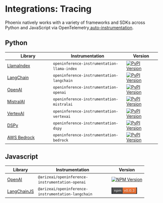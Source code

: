 # Integrations: Tracing

Phoenix natively works with a variety of frameworks and SDKs across Python and JavaScript via OpenTelemetry[ auto-instrumentation](../how-to-tracing/instrumentation/).

## Python

<table data-full-width="true"><thead><tr><th width="176">Library</th><th width="299">Instrumentation</th><th width="125">Version</th></tr></thead><tbody><tr><td><a href="llamaindex.md">LlamaIndex</a></td><td><code>openinference-instrumentation-llama-index</code></td><td><a href="https://pypi.python.org/pypi/openinference-instrumentation-llama-index"><img src="https://camo.githubusercontent.com/f9b5663c14435cd2e280675aee8a86f23b1802679514ddbd9cd6d7b5e5d51a06/68747470733a2f2f696d672e736869656c64732e696f2f707970692f762f6f70656e696e666572656e63652d696e737472756d656e746174696f6e2d6c6c616d612d696e6465782e737667" alt="PyPI Version"></a></td></tr><tr><td><a href="langchain.md">LangChain</a></td><td><code>openinference-instrumentation-langchain</code></td><td><a href="https://pypi.python.org/pypi/openinference-instrumentation-langchain"><img src="https://camo.githubusercontent.com/17d2c9f2d42d6dd80a5e0defeed3d7d346444231761194d328e9f21b57c18eae/68747470733a2f2f696d672e736869656c64732e696f2f707970692f762f6f70656e696e666572656e63652d696e737472756d656e746174696f6e2d6c616e67636861696e2e737667" alt="PyPI Version"></a></td></tr><tr><td><a href="openai.md">OpenAI</a></td><td><code>openinference-instrumentation-openai</code></td><td><a href="https://pypi.python.org/pypi/openinference-instrumentation-openai"><img src="https://camo.githubusercontent.com/bb515c29aa0ef45bff47e0510f59ed6701c43457a90d574f537e43c24de9d80f/68747470733a2f2f696d672e736869656c64732e696f2f707970692f762f6f70656e696e666572656e63652d696e737472756d656e746174696f6e2d6f70656e61692e737667" alt="PyPI Version"></a></td></tr><tr><td><a href="mistralai.md">MistralAI</a></td><td><code>openinference-instrumentation-mistralai</code></td><td><a href="https://pypi.python.org/pypi/openinference-instrumentation-mistralai"><img src="https://img.shields.io/pypi/v/openinference-instrumentation-mistralai.svg" alt="PyPI Version"></a></td></tr><tr><td><a href="vertexai.md">VertexAI</a></td><td><code>openinference-instrumentation-vertexai</code></td><td><a href="https://pypi.python.org/pypi/openinference-instrumentation-vertexai"><img src="https://img.shields.io/pypi/v/openinference-instrumentation-vertexai.svg" alt="PyPI Version"></a></td></tr><tr><td><a href="dspy.md">DSPy</a></td><td><code>openinference-instrumentation-dspy</code></td><td><a href="https://pypi.python.org/pypi/openinference-instrumentation-dspy"><img src="https://camo.githubusercontent.com/414d13608ed7dd45f47e813034d6934993bcb49394a51910fa2f037efb4cd891/68747470733a2f2f696d672e736869656c64732e696f2f707970692f762f6f70656e696e666572656e63652d696e737472756d656e746174696f6e2d647370792e737667" alt="PyPI Version"></a></td></tr><tr><td><a href="bedrock.md">AWS Bedrock</a></td><td><code>openinference-instrumentation-bedrock</code></td><td><a href="https://pypi.python.org/pypi/openinference-instrumentation-bedrock"><img src="https://camo.githubusercontent.com/98735a9c821fdb27bf3c29ccf513af8de1fba8878bd6e424ee42f8c971df1afe/68747470733a2f2f696d672e736869656c64732e696f2f707970692f762f6f70656e696e666572656e63652d696e737472756d656e746174696f6e2d626564726f636b2e737667" alt="PyPI Version"></a></td></tr></tbody></table>

## Javascript

<table data-full-width="true"><thead><tr><th>Library</th><th width="228">Instrumentation</th><th>Version</th></tr></thead><tbody><tr><td><a href="openai-node-sdk.md">OpenAI</a></td><td><code>@arizeai/openinference-instrumentation-openai</code></td><td><a href="https://www.npmjs.com/package/@arizeai/openinference-instrumentation-openai"><img src="https://camo.githubusercontent.com/e8d7d683994696e16d7620368f72a71929485bbfaad93848edfa813f631d53e2/68747470733a2f2f696d672e736869656c64732e696f2f6e706d2f762f406172697a6561692f6f70656e696e666572656e63652d696e737472756d656e746174696f6e2d6f70656e6169" alt="NPM Version"></a></td></tr><tr><td><a href="langchain.js.md">LangChainJS</a></td><td><code>@arizeai/openinference-instrumentation-langchain</code></td><td><a href="https://www.npmjs.com/package/@arizeai/openinference-instrumentation-langchain"><img src="../../.gitbook/assets/langchain-npm-version.png" alt=""></a></td></tr></tbody></table>
